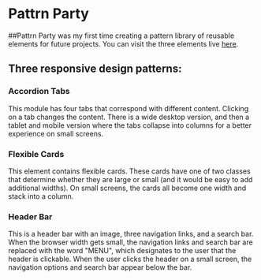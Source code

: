 # Pattrn Party

##Pattrn Party was my first time creating a pattern library of reusable elements for future projects. You can visit the three elements live [here](http://katiescruggs.com/pattrn-party).

## Three responsive design patterns:

### Accordion Tabs
This module has four tabs that correspond with different content. Clicking on a tab changes the content. There is a wide desktop version, and then a tablet and mobile version where the tabs collapse into columns for a better experience on small screens.

### Flexible Cards
This element contains flexible cards. These cards have one of two classes that determine whether they are large or small (and it would be easy to add additional widths). On small screens, the cards all become one width and stack into a column.

### Header Bar
This is a header bar with an image, three navigation links, and a search bar. When the browser width gets small, the navigation links and search bar are replaced with the word "MENU", which designates to the user that the header is clickable. When the user clicks the header on a small screen, the navigation options and search bar appear below the bar.
